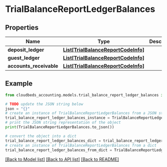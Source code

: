 # TrialBalanceReportLedgerBalances


## Properties

Name | Type | Description | Notes
------------ | ------------- | ------------- | -------------
**deposit_ledger** | [**List[TrialBalanceReportCodeInfo]**](TrialBalanceReportCodeInfo.md) |  | [optional] 
**guest_ledger** | [**List[TrialBalanceReportCodeInfo]**](TrialBalanceReportCodeInfo.md) |  | [optional] 
**accounts_receivable** | [**List[TrialBalanceReportCodeInfo]**](TrialBalanceReportCodeInfo.md) |  | [optional] 

## Example

```python
from cloudbeds_accounting.models.trial_balance_report_ledger_balances import TrialBalanceReportLedgerBalances

# TODO update the JSON string below
json = "{}"
# create an instance of TrialBalanceReportLedgerBalances from a JSON string
trial_balance_report_ledger_balances_instance = TrialBalanceReportLedgerBalances.from_json(json)
# print the JSON string representation of the object
print(TrialBalanceReportLedgerBalances.to_json())

# convert the object into a dict
trial_balance_report_ledger_balances_dict = trial_balance_report_ledger_balances_instance.to_dict()
# create an instance of TrialBalanceReportLedgerBalances from a dict
trial_balance_report_ledger_balances_from_dict = TrialBalanceReportLedgerBalances.from_dict(trial_balance_report_ledger_balances_dict)
```
[[Back to Model list]](../README.md#documentation-for-models) [[Back to API list]](../README.md#documentation-for-api-endpoints) [[Back to README]](../README.md)


